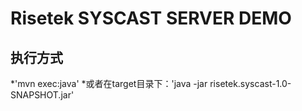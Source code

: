 # Risetek SYSCAST SERVER DEMO
## 执行方式
*'mvn exec:java'
*或者在target目录下：'java -jar risetek.syscast-1.0-SNAPSHOT.jar'
 